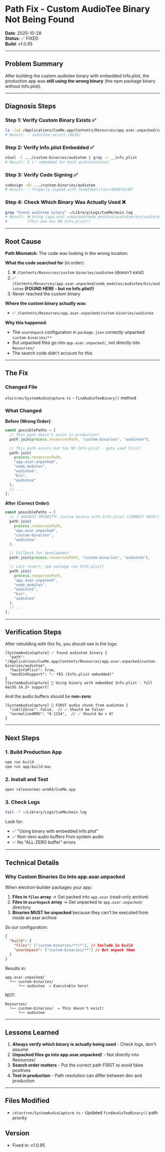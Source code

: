 # Path Fix - Custom AudioTee Binary Not Being Found

**Date**: 2025-10-28  
**Status**: ✅ FIXED  
**Build**: v1.0.95

---

## Problem Summary

After building the custom audiotee binary with embedded Info.plist, the production app was **still using the wrong binary** (the npm package binary without Info.plist).

---

## Diagnosis Steps

### Step 1: Verify Custom Binary Exists ✅

```bash
ls -lah /Applications/CueMe.app/Contents/Resources/app.asar.unpacked/custom-binaries/
# Result: ✅ audiotee exists (661K)
```

### Step 2: Verify Info.plist Embedded ✅

```bash
otool -l .../custom-binaries/audiotee | grep -c __info_plist
# Result: 2 (✅ embedded for both architectures)
```

### Step 3: Verify Code Signing ✅

```bash
codesign -dv .../custom-binaries/audiotee
# Result: ✅ Properly signed with TeamIdentifier=4KS6YS23KT
```

### Step 4: Check Which Binary Was Actually Used ❌

```bash
grep "Found audiotee binary" ~/Library/Logs/CueMe/main.log
# Result: ❌ Using /app.asar.unpacked/node_modules/audiotee/bin/audiotee
#         (This one has NO Info.plist!)
```

---

## Root Cause

**Path Mismatch**: The code was looking in the wrong location.

**What the code searched for** (in order):

1. ❌ `/Contents/Resources/custom-binaries/audiotee` (doesn't exist)
2. ✅ `/Contents/Resources/app.asar.unpacked/node_modules/audiotee/bin/audiotee` **(FOUND HERE - but no Info.plist!)**
3. Never reached the custom binary

**Where the custom binary actually was**:

- ✅ `/Contents/Resources/app.asar.unpacked/custom-binaries/audiotee`

**Why this happened**:

- The `asarUnpack` configuration in `package.json` correctly unpacked `custom-binaries/**`
- But unpacked files go into `app.asar.unpacked/`, not directly into `Resources/`
- The search code didn't account for this

---

## The Fix

### Changed File

`electron/SystemAudioCapture.ts` - `findAudioTeeBinary()` method

### What Changed

**Before (Wrong Order)**:

```typescript
const possiblePaths = [
  // This path doesn't exist in production!
  path.join(process.resourcesPath, "custom-binaries", "audiotee"),

  // This path exists but has NO Info.plist - gets used first!
  path.join(
    process.resourcesPath,
    "app.asar.unpacked",
    "node_modules",
    "audiotee",
    "bin",
    "audiotee"
  ),
  // ...
];
```

**After (Correct Order)**:

```typescript
const possiblePaths = [
  // 🔥 HIGHEST PRIORITY: Custom binary with Info.plist (CORRECT PATH!)
  path.join(
    process.resourcesPath,
    "app.asar.unpacked",
    "custom-binaries",
    "audiotee"
  ),

  // Fallback for development
  path.join(process.resourcesPath, "custom-binaries", "audiotee"),

  // Last resort: npm package (no Info.plist)
  path.join(
    process.resourcesPath,
    "app.asar.unpacked",
    "node_modules",
    "audiotee",
    "bin",
    "audiotee"
  ),
  // ...
];
```

---

## Verification Steps

After rebuilding with this fix, you should see in the logs:

```
[SystemAudioCapture] ✅ Found audiotee binary {
  "path": "/Applications/CueMe.app/Contents/Resources/app.asar.unpacked/custom-binaries/audiotee",
  "hasInfoPlist": true,
  "macOS14Support": "✅ YES (Info.plist embedded)"
}
[SystemAudioCapture] 🎉 Using binary with embedded Info.plist - full macOS 14.2+ support!
```

And the audio buffers should be **non-zero**:

```
[SystemAudioCapture] 🎵 FIRST audio chunk from audiotee {
  "isAllZeros": false,  // ✅ Should be false!
  "normalizedRMS": "0.1234",  // ✅ Should be > 0!
}
```

---

## Next Steps

### 1. Build Production App

```bash
npm run build
npm run app:build:mac
```

### 2. Install and Test

```bash
open release/mac-arm64/CueMe.app
```

### 3. Check Logs

```bash
tail -f ~/Library/Logs/CueMe/main.log
```

Look for:

- ✅ "Using binary with embedded Info.plist"
- ✅ Non-zero audio buffers from system audio
- ✅ No "ALL-ZERO buffer" errors

---

## Technical Details

### Why Custom Binaries Go Into app.asar.unpacked

When electron-builder packages your app:

1. **Files in `files` array** → Get packed into `app.asar` (read-only archive)
2. **Files in `asarUnpack` array** → Get unpacked to `app.asar.unpacked/` directory
3. **Binaries MUST be unpacked** because they can't be executed from inside an asar archive

So our configuration:

```json
{
  "build": {
    "files": ["custom-binaries/**/*"], // Include in build
    "asarUnpack": ["custom-binaries/**"] // But unpack them
  }
}
```

Results in:

```
app.asar.unpacked/
  └── custom-binaries/
      └── audiotee  ← Executable here!
```

NOT:

```
Resources/
  └── custom-binaries/  ← This doesn't exist!
      └── audiotee
```

---

## Lessons Learned

1. **Always verify which binary is actually being used** - Check logs, don't assume
2. **Unpacked files go into app.asar.unpacked/** - Not directly into Resources/
3. **Search order matters** - Put the correct path FIRST to avoid false positives
4. **Test in production** - Path resolution can differ between dev and production

---

## Files Modified

- `/electron/SystemAudioCapture.ts` - Updated `findAudioTeeBinary()` path priority

## Version

- Fixed in: v1.0.95
